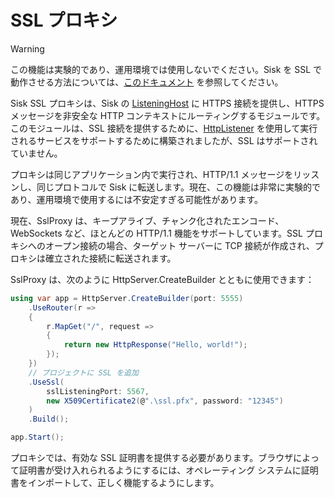 # SSL プロキシ

> [!WARNING]
> この機能は実験的であり、運用環境では使用しないでください。Sisk を SSL で動作させる方法については、[このドキュメント](/docs/deploying.html#proxying-your-application) を参照してください。

Sisk SSL プロキシは、Sisk の [ListeningHost](/api/Sisk.Core.Http.ListeningHost) に HTTPS 接続を提供し、HTTPS メッセージを非安全な HTTP コンテキストにルーティングするモジュールです。このモジュールは、SSL 接続を提供するために、[HttpListener](https://learn.microsoft.com/pt-br/dotnet/api/system.net.httplistener?view=net-8.0) を使用して実行されるサービスをサポートするために構築されましたが、SSL はサポートされていません。

プロキシは同じアプリケーション内で実行され、HTTP/1.1 メッセージをリッスンし、同じプロトコルで Sisk に転送します。現在、この機能は非常に実験的であり、運用環境で使用するには不安定すぎる可能性があります。

現在、SslProxy は、キープアライブ、チャンク化されたエンコード、WebSockets など、ほとんどの HTTP/1.1 機能をサポートしています。SSL プロキシへのオープン接続の場合、ターゲット サーバーに TCP 接続が作成され、プロキシは確立された接続に転送されます。

SslProxy は、次のように HttpServer.CreateBuilder とともに使用できます：

```csharp
using var app = HttpServer.CreateBuilder(port: 5555)
    .UseRouter(r =>
    {
        r.MapGet("/", request =>
        {
            return new HttpResponse("Hello, world!");
        });
    })
    // プロジェクトに SSL を追加
    .UseSsl(
        sslListeningPort: 5567,
        new X509Certificate2(@".\ssl.pfx", password: "12345")
    )
    .Build();

app.Start();
```

プロキシでは、有効な SSL 証明書を提供する必要があります。ブラウザによって証明書が受け入れられるようにするには、オペレーティング システムに証明書をインポートして、正しく機能するようにします。